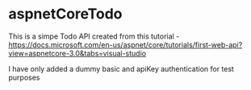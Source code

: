 # aspnetCoreTodo

This is a simpe Todo API created from this tutorial - https://docs.microsoft.com/en-us/aspnet/core/tutorials/first-web-api?view=aspnetcore-3.0&tabs=visual-studio

I have only added a dummy basic and apiKey authentication for test purposes
